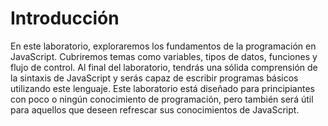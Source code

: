 # Introducción

En este laboratorio, exploraremos los fundamentos de la programación en JavaScript. Cubriremos temas como variables, tipos de datos, funciones y flujo de control. Al final del laboratorio, tendrás una sólida comprensión de la sintaxis de JavaScript y serás capaz de escribir programas básicos utilizando este lenguaje. Este laboratorio está diseñado para principiantes con poco o ningún conocimiento de programación, pero también será útil para aquellos que deseen refrescar sus conocimientos de JavaScript.
